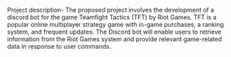 Project description-
The proposed project involves the development of a discord bot for the game Teamfight Tactics (TFT) by Riot Games. TFT is a popular online multiplayer strategy game with in-game purchases, a ranking system, and frequent updates. The Discord bot will enable users to retrieve information from the Riot Games system and provide relevant game-related data in response to user commands.
